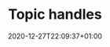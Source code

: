---
title: "Topic handles"
date: 2020-12-27T22:09:37+01:00
draft: false
geekdocCollapseSection: true
---